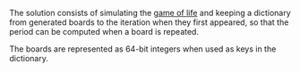 The solution consists of simulating the [game of life](http://en.wikipedia.org/wiki/Conway's_Game_of_Life) and keeping a dictionary from generated boards to the iteration when they first appeared, so that the period can be computed when a board is repeated.

The boards are represented as 64-bit integers when used as keys in the dictionary.
